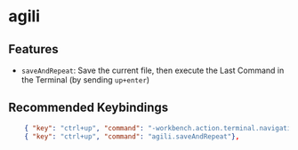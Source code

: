 # agili

## Features

* `saveAndRepeat`: Save the current file, then execute the Last Command in the Terminal (by sending `up+enter`)

## Recommended Keybindings

```json
    { "key": "ctrl+up", "command": "-workbench.action.terminal.navigationModeFocusPrevious"},
    { "key": "ctrl+up", "command": "agili.saveAndRepeat"},
```
